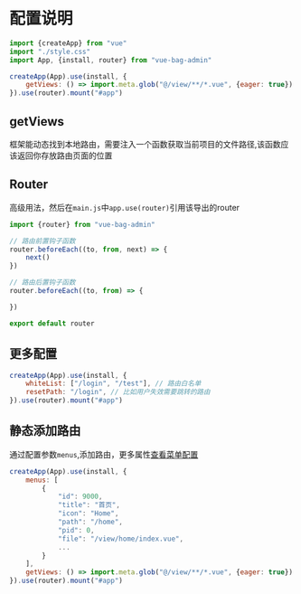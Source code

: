 # 配置说明

```javascript
import {createApp} from "vue"
import "./style.css"
import App, {install, router} from "vue-bag-admin"

createApp(App).use(install, {
    getViews: () => import.meta.glob("@/view/**/*.vue", {eager: true})
}).use(router).mount("#app")
```

## getViews

框架能动态找到本地路由，需要注入一个函数获取当前项目的文件路径,该函数应该返回你存放路由页面的位置

## Router

高级用法，然后在`main.js`中`app.use(router)`引用该导出的router

```javascript
import {router} from "vue-bag-admin"

// 路由前置钩子函数
router.beforeEach((to, from, next) => {
    next()
})

// 路由后置钩子函数
router.beforeEach((to, from) => {

})

export default router
```

## 更多配置

```javascript
createApp(App).use(install, {
    whiteList: ["/login", "/test"], // 路由白名单
    resetPath: "/login", // 比如用户失效需要跳转的路由
}).use(router).mount("#app")
```

## 静态添加路由

通过配置参数`menus`,添加路由，更多属性[查看菜单配置](/guide/menu.html#菜单配置)

```javascript
createApp(App).use(install, {
    menus: [
        {
            "id": 9000,
            "title": "首页",
            "icon": "Home",
            "path": "/home",
            "pid": 0,
            "file": "/view/home/index.vue",
            ...
        }
    ],
    getViews: () => import.meta.glob("@/view/**/*.vue", {eager: true})
}).use(router).mount("#app")
```
